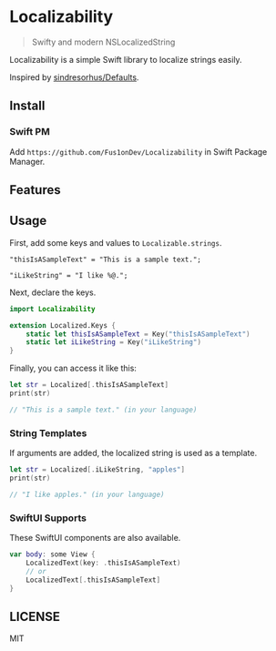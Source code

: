 # Localizability

> Swifty and modern NSLocalizedString

Localizability is a simple Swift library to localize strings easily.

Inspired by [sindresorhus/Defaults](https://github.com/sindresorhus/Defaults).

## Install

### Swift PM

Add `https://github.com/Fus1onDev/Localizability` in Swift Package Manager.

## Features

## Usage

First, add some keys and values to `Localizable.strings`.
```
"thisIsASampleText" = "This is a sample text.";

"iLikeString" = "I like %@.";
```

Next, declare the keys.

```swift
import Localizability

extension Localized.Keys {
    static let thisIsASampleText = Key("thisIsASampleText")
    static let iLikeString = Key("iLikeString")
}
```

Finally, you can access it like this:

```swift
let str = Localized[.thisIsASampleText]
print(str)

// "This is a sample text." (in your language)
```

### String Templates

If arguments are added, the localized string is used as a template.

```swift
let str = Localized[.iLikeString, "apples"]
print(str)

// "I like apples." (in your language)
```

### SwiftUI Supports

These SwiftUI components are also available.

```swift
var body: some View {
    LocalizedText(key: .thisIsASampleText)
    // or
    LocalizedText[.thisIsASampleText]
}

```

## LICENSE

MIT